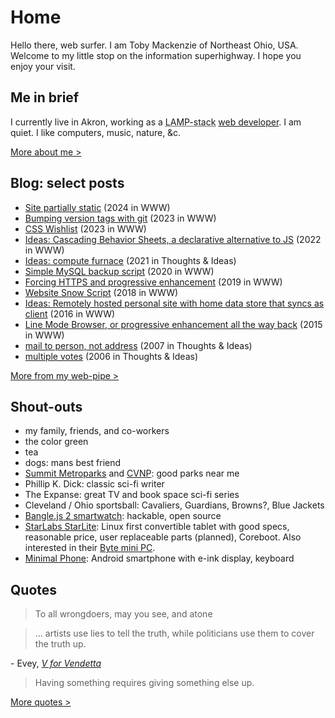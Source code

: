 Home
=====

Hello there, web surfer.  I am Toby Mackenzie of Northeast Ohio, USA.  Welcome to my little stop on the information superhighway.  I hope you enjoy your visit.

Me in brief
-----------

I currently live in Akron, working as a <abbr title="Linux Apache MySQL PHP HTML CSS JS">LAMP-stack</abbr> [web developer](/content/web-dev.md).  I am quiet.  I like computers, music, nature, &c.

[More about me >](/content/about.md)

Blog: select posts
------------------

- [Site partially static](/content/blog/2024/07/26/site-partially-static.md) (2024 in WWW)
- [Bumping version tags with git](/content/blog/2023/12/27/bumping-version-tags-with-git.md) (2023 in WWW)
- [CSS Wishlist](/content/blog/2023/02/25/css-wishlist.md) (2023 in WWW)
- [Ideas: Cascading Behavior Sheets, a declarative alternative to JS](/content/blog/2022/11/23/idea-declarative-alternative-to-js.md) (2022 in WWW)
- [Ideas: compute furnace](/content/blog/2021/02/18/ideas-compute-furnace.md) (2021 in Thoughts & Ideas)
- [Simple MySQL backup script](/content/blog/2020/09/19/simple-mysql-backup-script.md) (2020 in WWW)
- [Forcing HTTPS and progressive enhancement](/content/blog/2019/09/30/forcing-https-progressive-enhancement.md) (2019 in WWW)
- [Website Snow Script](/content/blog/2018/12/26/website-snow-script.md) (2018 in WWW)
- [Ideas: Remotely hosted personal site with home data store that syncs as client](/content/blog/2016/08/14/remotely-hosted-personal-site-with-home-data-store.md) (2016 in WWW)
- [Line Mode Browser, or progressive enhancement all the way back](/content/blog/2015/12/13/line-mode-progressive-enhancement.md) (2015 in WWW)
- [mail to person, not address](/content/blog/2007/05/04/mail-to-person-not-address.md) (2007 in Thoughts & Ideas)
- [multiple votes](/content/blog/2006/10/19/multiple-votes.md) (2006 in Thoughts & Ideas)

[More from my web-pipe >](/content/blog)

Shout-outs
----------

- my family, friends, and co-workers
- the color green
- tea
- dogs: mans best friend
- [Summit Metroparks](https://www.summitmetroparks.org/) and [CVNP](https://www.nps.gov/cuva/index.htm): good parks near me
- Phillip K. Dick: classic sci-fi writer
- The Expanse: great TV and book space sci-fi series
- Cleveland / Ohio sportsball: Cavaliers, Guardians, Browns?, Blue Jackets
- [Bangle.js 2 smartwatch](https://shop.espruino.com/banglejs2): hackable, open source
- [StarLabs StarLite](https://us.starlabs.systems/pages/starlite): Linux first convertible tablet with good specs, reasonable price, user replaceable parts (planned), Coreboot.  Also interested in their [Byte mini PC](https://us.starlabs.systems/pages/byte).
- [Minimal Phone](https://minimalcompany.com/): Android smartphone with e-ink display, keyboard

Quotes
------

<blockquote>To all wrongdoers, may you see, and atone</blockquote>

<blockquote>… artists use lies to tell the truth, while politicians use them to cover the truth up.</blockquote>
<div class="attribution">- Evey, <a href="https://www.imdb.com/title/tt0434409/"><i>V for Vendetta</i></a></div>

<blockquote>Having something requires giving something else up.</blockquote>

[More quotes >](/content/quotes.md)
